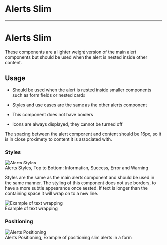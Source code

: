 
# Alerts Slim

---

# Alerts Slim

These components are a lighter weight version of the main alert components but should be used when the alert is nested inside other content.

## Usage

- Should be used when the alert is nested inside smaller components such as form fields or nested cards

- Styles and use cases are the same as the other alerts component

- This component does not have borders

- Icons are always displayed, they cannot be turned off

The spacing between the alert component and content should be 16px, so it is in close proximety to content it is associated with.

### Styles

  
![Alerts Styles](https://studio-assets.supernova.io/design-systems/16150/ea092c21-12d1-4bb3-8bb3-5e89913a4301.png?Expires=1980201600&Policy=eyJTdGF0ZW1lbnQiOlt7IlJlc291cmNlIjoiaHR0cHM6Ly9zdHVkaW8tYXNzZXRzLnN1cGVybm92YS5pby9kZXNpZ24tc3lzdGVtcy8xNjE1MC9lYTA5MmMyMS0xMmQxLTRiYjMtOGJiMy01ZTg5OTEzYTQzMDEucG5nIiwiQ29uZGl0aW9uIjp7IkRhdGVMZXNzVGhhbiI6eyJBV1M6RXBvY2hUaW1lIjoxOTgwMjAxNjAwfX19XX0_&Signature=Tji6eSlLzmoWjJa1orR2-TTmhW9vzEoj4oHC6dCMWt9EQTaytj5qi7fDaSF5gD7oozuCCuGw61r9-J3imwpiyBOiAKs791cMgs2AlV3c6kTRCfnyLGSJgg1jiqqFItCeL1hoATzVamn3yUDO~eKgs5kvUo8xrRsX7qy4dInO7O1pkRgbCtPzyB2Gq0OYMzXbogbU5-7tMk7Fb7qpnfr~4xQ3gIb~Alu~aaeqcIpLUDtTwNiwFjlfYmxWbDV2m4pqJms4aQ1MDfwh9gCkyfeLTBIG3nybW8hVrFqWqW9wzuFUtSRwG53P6f9bAjOmCJzGTYLyMvSh9OaVQH87dPP4zQ__&Key-Pair-Id=APKAJGK34LCCAUR7N6LA)  
Alerts Styles, Top to Bottom: Information, Success, Error and Warning  
  


Styles are the same as the main alerts component and should be used in the same manner. The styling of this component does not use borders, to have a more subtle appearance once nested. If text is longer than the containing space it will wrap on to a new line.

  
![Example of text wrapping](https://studio-assets.supernova.io/design-systems/16150/a67bf95a-4642-4303-a32f-f082bfb3938b.png?Expires=1980201600&Policy=eyJTdGF0ZW1lbnQiOlt7IlJlc291cmNlIjoiaHR0cHM6Ly9zdHVkaW8tYXNzZXRzLnN1cGVybm92YS5pby9kZXNpZ24tc3lzdGVtcy8xNjE1MC9hNjdiZjk1YS00NjQyLTQzMDMtYTMyZi1mMDgyYmZiMzkzOGIucG5nIiwiQ29uZGl0aW9uIjp7IkRhdGVMZXNzVGhhbiI6eyJBV1M6RXBvY2hUaW1lIjoxOTgwMjAxNjAwfX19XX0_&Signature=KPB9ZBztEd-9lZAxAM8nLDoqAg-lhupxvhTB8Yy-f8kE5LK3y83UxKJRNczQpGDLh7ngYyfqrOxGXib0b8lpVKvX6Sk~1TsQoy6FvqwP15F8qZPintRvJMSLFh6juclum2bTRr0WxR2N~ZjzwV7sf5ydOTX9UgG3G~XUwgCjKlLcXTjwSaTpCv6yo-YOEmQF2HF5gS6EkBrBvQ1YMtlLDuoYQw1gbfC7mdaL4HQEhaxA9fdSZB7kuu6AYG79TMH1V8C07TQ75-YB7VN9fFcpX1AjpANgM8mH7A8gTMeHBTFFAVbfF5X-GproerqshDMQPMRBj4CSG8NSsXSSh6HQnA__&Key-Pair-Id=APKAJGK34LCCAUR7N6LA)  
Example of text wrapping  


### Positioning

  
![Alerts Positioning](https://studio-assets.supernova.io/design-systems/16150/266d7863-2944-4406-b75a-d4d1167edc26.png?Expires=1980201600&Policy=eyJTdGF0ZW1lbnQiOlt7IlJlc291cmNlIjoiaHR0cHM6Ly9zdHVkaW8tYXNzZXRzLnN1cGVybm92YS5pby9kZXNpZ24tc3lzdGVtcy8xNjE1MC8yNjZkNzg2My0yOTQ0LTQ0MDYtYjc1YS1kNGQxMTY3ZWRjMjYucG5nIiwiQ29uZGl0aW9uIjp7IkRhdGVMZXNzVGhhbiI6eyJBV1M6RXBvY2hUaW1lIjoxOTgwMjAxNjAwfX19XX0_&Signature=DUnXX~zBXi39AZOnHwCXlatj~0W8xZ64UpZ8996iq4XeWMUxtZXHQVk9MHzZRNgDvvZ-edCbTZwWLXu1Ntk8PunkOapOL721mPdoidAU9k5liDXSafunrIC21iXed2MHI2JT1PEH9Oeq5CJau1J1wlZagXxYW4~rOFjC2PDHYQ6ebJqvQQup7EtT55blfFzfzPzTNle1KBExre3BSKh6kdw9u3Yoi9Pd154bL956Rk51kq~eI2TSRJxHt-iZIP8jqFZz2v70oxBzZ8qDWavGrJfvgdeinEw-dUqndBVkySV5JnbALwKTP2yZ9uxe7wCuQBU2-DQTwz5DyIx1rWvZzw__&Key-Pair-Id=APKAJGK34LCCAUR7N6LA)  
Alerts Positioning, Example of positioning slim alerts in a form  
  
